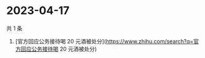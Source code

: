 # 2023-04-17

共 1 条

<!-- BEGIN ZHIHUSEARCH -->
<!-- 最后更新时间 Mon Apr 17 2023 07:06:08 GMT+0800 (China Standard Time) -->
1. [官方回应公务接待喝 20 元酒被处分](https://www.zhihu.com/search?q=官方回应公务接待喝 20 元酒被处分)
<!-- END ZHIHUSEARCH -->
